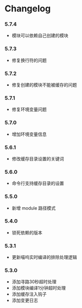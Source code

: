 # Changelog

### 5.7.4

* 模块可以依赖自己创建的模块

### 5.7.3

* 修复换行符的问题

### 5.7.2

* 修复创建的模块不能被缓存的问题

### 5.7.1

* 修复环境变量问题

### 5.7.0

* 增加环境变量信息

### 5.6.1

* 修改缓存目录设置的关键词

### 5.6.0

* 命令行支持缓存目录的设置

### 5.5.0

* 新增 module 路径模式

### 5.4.0

* 锁死依赖的版本

### 5.3.1

* 更新喵呜实时编译的排除处理逻辑

### 5.3.0

* 添加寻路30秒超时处理
* 添加模块编译1分钟超时处理
* 添加缓存注入钩子
* 添加变更日志
